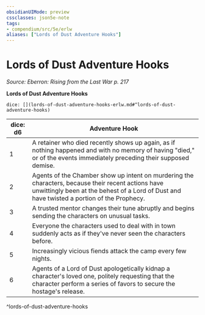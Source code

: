 ```yaml
---
obsidianUIMode: preview
cssclasses: json5e-note
tags:
- compendium/src/5e/erlw
aliases: ["Lords of Dust Adventure Hooks"]
---
```

# Lords of Dust Adventure Hooks
*Source: Eberron: Rising from the Last War p. 217* 

**Lords of Dust Adventure Hooks**

`dice: [](lords-of-dust-adventure-hooks-erlw.md#^lords-of-dust-adventure-hooks)`

| dice: d6 | Adventure Hook |
|----------|----------------|
| 1 | A retainer who died recently shows up again, as if nothing happened and with no memory of having "died," or of the events immediately preceding their supposed demise. |
| 2 | Agents of the Chamber show up intent on murdering the characters, because their recent actions have unwittingly been at the behest of a Lord of Dust and have twisted a portion of the Prophecy. |
| 3 | A trusted mentor changes their tune abruptly and begins sending the characters on unusual tasks. |
| 4 | Everyone the characters used to deal with in town suddenly acts as if they've never seen the characters before. |
| 5 | Increasingly vicious fiends attack the camp every few nights. |
| 6 | Agents of a Lord of Dust apologetically kidnap a character's loved one, politely requesting that the character perform a series of favors to secure the hostage's release. |
^lords-of-dust-adventure-hooks